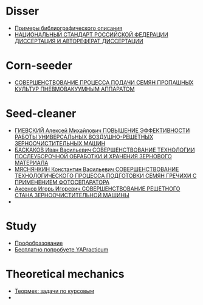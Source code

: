 # Disser
* [Примеры библиографического описания](https://library.vsau.ru/?page_id=4324)
* [НАЦИОНАЛЬНЫЙ СТАНДАРТ РОССИЙСКОЙ ФЕДЕРАЦИИ ДИССЕРТАЦИЯ И АВТОРЕФЕРАТ ДИССЕРТАЦИИ](https://diss.rsl.ru/datadocs/doc_291ta.pdf)

# Corn-seeder
* [СОВЕРШЕНСТВОВАНИЕ ПРОЦЕССА ПОДАЧИ СЕМЯН ПРОПАШНЫХ КУЛЬТУР ПНЕВМОВАКУУМНЫМ АППАРАТОМ](https://new-disser.ru/_avtoreferats/01006599688.pdf)

# Seed-cleaner
* [ГИЕВСКИЙ Алексей Михайлович ПОВЫШЕНИЕ ЭФФЕКТИВНОСТИ РАБОТЫ УНИВЕРСАЛЬНЫХ ВОЗДУШНО-РЕШЕТНЫХ ЗЕРНООЧИСТИТЕЛЬНЫХ МАШИН](https://ds.vsau.ru/wp-content/uploads/2016/11/%D0%94%D0%B8%D1%81_%D0%93%D0%B8%D0%B5%D0%B2%D1%81%D0%BA%D0%B8%D0%B9-_22_11.pdf)
* [БАСКАКОВ Иван Васильевич СОВЕРШЕНСТВОВАНИЕ ТЕХНОЛОГИИ ПОСЛЕУБОРОЧНОЙ ОБРАБОТКИ И ХРАНЕНИЯ ЗЕРНОВОГО МАТЕРИАЛА](https://ds.vsau.ru/wp-content/uploads/2019/12/%D0%94%D0%B8%D1%81%D1%81%D0%B5%D1%80%D1%82%D0%B0%D1%86%D0%B8%D1%8F-%D0%91%D0%B0%D1%81%D0%BA%D0%B0%D0%BA%D0%BE%D0%B2.pdf)
* [МЯСНЯНКИН Константин Васильевич СОВЕРШЕНСТВОВАНИЕ ТЕХНОЛОГИЧЕСКОГО ПРОЦЕССА ПОДГОТОВКИ СЕМЯН ГРЕЧИХИ С ПРИМЕНЕНИЕМ ФОТОСЕПАРАТОРА](https://ds.vsau.ru/wp-content/uploads/2020/07/%D0%94%D0%B8%D1%81%D1%81%D0%B5%D1%80%D1%82%D0%B0%D1%86%D0%B8%D1%8F-%D0%9C%D1%8F%D1%81%D0%BD%D1%8F%D0%BD%D0%BA%D0%B8%D0%BD-1.pdf)
* [Аксенов Игорь Игоревич СОВЕРШЕНСТВОВАНИЕ РЕШЕТНОГО СТАНА ЗЕРНООЧИСТИТЕЛЬНОЙ МАШИНЫ](https://ds.vsau.ru/wp-content/uploads/2021/12/%D0%90%D0%B2%D1%82%D0%BE%D1%80%D0%B5%D1%84%D0%B5%D1%80%D0%B0%D1%82.pdf)
* 

# Study
* [Профобразование](https://profspo.ru/login)
* [Бесплатно попробуетe YAPracticum](https://start.practicum.yandex/freetracks?utm_source=yandex&utm_medium=cpc&utm_campaign=Yan_Sch_RF_Common_Unde_b2c_Gener_Freetrack_brnd_460&utm_content=sty_search:s_none:cid_103848591:gid_5365301700:pid_49134203891:aid_15591091973:crid_0:rid_49134203891:p_1:pty_premium:mty_syn:mkw_:dty_desktop:cgcid_0:rn_%D0%92%D0%BE%D1%80%D0%BE%D0%BD%D0%B5%D0%B6%D1%81%D0%BA%D0%B0%D1%8F%20%D0%BE%D0%B1%D0%BB%D0%B0%D1%81%D1%82%D1%8C:rid_10672&utm_term=%D1%8F%D0%BD%D0%B4%D0%B5%D0%BA%D1%81%20%D0%BF%D1%80%D0%B0%D0%BA%D1%82%D0%B8%D0%BA%D1%83%D0%BC%20%D0%B1%D0%B5%D1%81%D0%BF%D0%BB%D0%B0%D1%82%D0%BD%D0%BE&yclid=6878312681930751999)

# Theoretical mechanics
* [Теормех: задачи по курсовым](https://djvu.online/file/aQQC3mkJSHOJH)
* 

